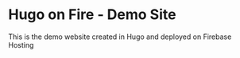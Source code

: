 # Hugo on Fire - Demo Site

This is the demo website created in Hugo and deployed on Firebase Hosting
